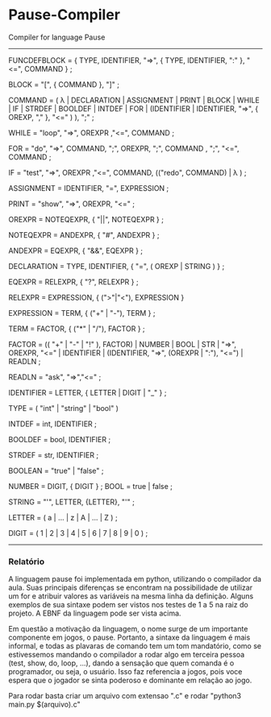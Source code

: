 # Pause-Compiler
Compiler for language Pause

---

FUNCDEFBLOCK = { TYPE, IDENTIFIER, "=>", { TYPE, IDENTIFIER, ":" }, "<=", COMMAND } ;

BLOCK = "[", { COMMAND }, "]" ;

COMMAND = ( λ | DECLARATION | ASSIGNMENT | PRINT | BLOCK | WHILE | IF | STRDEF | BOOLDEF | INTDEF | FOR | (IDENTIFIER | IDENTIFIER, "=>", { OREXP, "," }, "<=" ) ), ";" ;

WHILE = "loop", "=>", OREXPR ,"<=", COMMAND ;

FOR = "do", "=>", COMMAND, ";", OREXPR, ";", COMMAND , ";", "<=", COMMAND ;

IF = "test", "=>", OREXPR ,"<=", COMMAND, (("redo", COMMAND) | λ ) ;

ASSIGNMENT = IDENTIFIER, "=", EXPRESSION ;

PRINT = "show", "=>", OREXPR, "<=" ; 

OREXPR = NOTEQEXPR, { "||", NOTEQEXPR } ;

NOTEQEXPR = ANDEXPR, { "#", ANDEXPR } ;

ANDEXPR = EQEXPR, { "&&", EQEXPR } ;

DECLARATION = TYPE, IDENTIFIER, { "=", ( OREXP | STRING ) } ;  

EQEXPR = RELEXPR, { "?", RELEXPR } ;

RELEXPR = EXPRESSION, { (">"|"<"), EXPRESSION }

EXPRESSION = TERM, { ("+" | "-"), TERM } ;

TERM = FACTOR, { ("*" | "/"), FACTOR } ;

FACTOR = (( "+" | "-" | "!" ), FACTOR) | NUMBER | BOOL | STR | "=>", OREXPR, "<=" | IDENTIFIER | (IDENTIFIER, "=>", (OREXPR | ":"), "<=") | READLN ;

READLN = "ask", "=>","<=" ;

IDENTIFIER = LETTER, { LETTER | DIGIT | "_" } ;

TYPE = ( "int" | "string" | "bool" )  

INTDEF = int, IDENTIFIER ; 

BOOLDEF = bool, IDENTIFIER ; 

STRDEF = str, IDENTIFIER ;

BOOLEAN = "true" | "false" ;

NUMBER = DIGIT, { DIGIT } ; BOOL = true | false ; 

STRING = "'", LETTER, {LETTER}, "'" ;  

LETTER = ( a | ... | z | A | ... | Z ) ; 

DIGIT = ( 1 | 2 | 3 | 4 | 5 | 6 | 7 | 8 | 9 | 0 ) ;

---

### Relatório

   A linguagem pause foi implementada em python, utilizando o compilador da aula. Suas principais diferenças se encontram na possibilidade de utilizar um for e atribuir valores as variáveis na mesma linha da 
definição. Alguns exemplos de sua sintaxe podem ser vistos nos testes de 1 a 5 na raiz do projeto. A EBNF da linguagem pode ser vista acima. 
    
   Em questão a motivação da linguagem, o nome surge de um importante componente em jogos, o pause. Portanto, a sintaxe da linguagem é mais informal, e todas as plavaras de comando tem um tom mandatório,
como se estivessemos mandando o compilador a rodar algo em terceira pessoa (test, show, do, loop, ...), dando a sensação que quem comanda é o programador, ou seja, o usuário. Isso faz referencia a jogos, pois voce espera que o jogador se sinta poderoso e dominante em relação ao jogo.

Para rodar basta criar um arquivo com extensao ".c" e rodar "python3 main.py $(arquivo).c"
